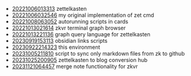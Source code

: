 - [20221006013313](/zet/20221006013313/README.md) zettelkasten
- [20221006032546](/zet/20221006032546/README.md) my original implementation of zet cmd
- [20221008063052](/zet/20221008063052/README.md) autorunning scripts in cards
- [20221013021614](/zet/20221013021614/README.md) zkvr terminal graph browser
- [20221013221136](/zet/20221013221136/README.md) graph query language for zettelkasten
- [20230919153113](/zet/20230919153113/README.md) obsidian links scripts
- [20230922214323](/zet/20230922214323/README.md) this environment
- [20231005211810](/zet/20231005211810/README.md) script to sync only markdown files from zk to github
- [20231025200905](/zet/20231025200905/README.md) zettelkasten to blog conversion hub
- [20231121064457](/zet/20231121064457/README.md) merge note functionality for zkvr
